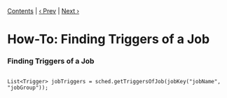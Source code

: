 
<div class="secNavPanel"><a href=".">Contents</a> | <a href="ListTriggers.md">&lsaquo;&nbsp;Prev</a> | <a href="JobListeners.md">Next&nbsp;&rsaquo;</a></div>





# How-To: Finding Triggers of a Job


### Finding Triggers of a Job

<pre class="prettyprint highlight"><code class="language-java" data-lang="java">
List&lt;Trigger&gt; jobTriggers = sched.getTriggersOfJob(jobKey("jobName", "jobGroup"));
</code></pre>
